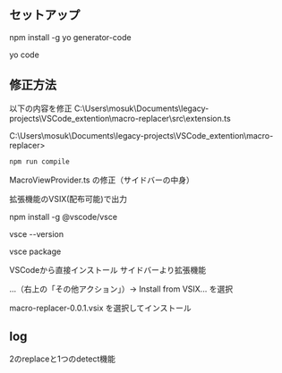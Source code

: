 
## セットアップ
npm install -g yo generator-code

yo code


## 修正方法

以下の内容を修正
C:\Users\mosuk\Documents\legacy-projects\VSCode_extention\macro-replacer\src\extension.ts


C:\Users\mosuk\Documents\legacy-projects\VSCode_extention\macro-replacer> 

```powershell
npm run compile
```


 MacroViewProvider.ts の修正（サイドバーの中身）



拡張機能のVSIX(配布可能)で出力

npm install -g @vscode/vsce

vsce --version

vsce package




VSCodeから直接インストール
サイドバーより拡張機能

...（右上の「その他アクション」）→ Install from VSIX... を選択

macro-replacer-0.0.1.vsix を選択してインストール



## log

2のreplaceと1つのdetect機能



